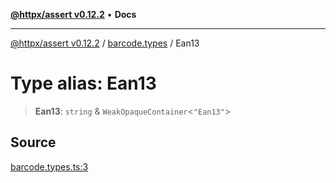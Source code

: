 [**@httpx/assert v0.12.2**](../../README.md) • **Docs**

***

[@httpx/assert v0.12.2](../../README.md) / [barcode.types](../README.md) / Ean13

# Type alias: Ean13

> **Ean13**: `string` & `WeakOpaqueContainer`\<`"Ean13"`\>

## Source

[barcode.types.ts:3](https://github.com/belgattitude/httpx/blob/736f60a5e7cab55c1cdb451c3a30a47ad2eca5ed/packages/assert/src/barcode.types.ts#L3)
